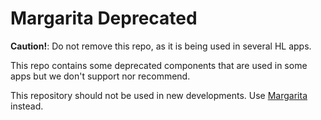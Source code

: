 # Margarita Deprecated

**Caution!**: Do not remove this repo, as it is being used in several HL apps.

This repo contains some deprecated components that are used in some apps but we don't support nor recommend.

This repository should not be used in new developments. Use [Margarita](https://github.com/holaluz/margarita) instead.